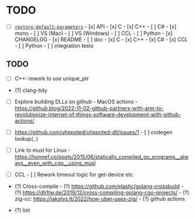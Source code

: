 # TODO

- [ ] [`restore-default-parameters`](https://github.com/uhppoted/uhppoted/issues/48)
      - [x] API
      - [x] C
      - [x] C++
      - [ ] C#
            - [x] mono
            - [ ] VS (Mac)
            - [ ] VS (Windows)
      - [ ] CCL
      - [ ] Python
      - [x] CHANGELOG
      - [x] README
      - [ ] doc
            - [x] C
            - [x] C++
            - [x] C#
            - [x] CCL
            - [ ] Python
      - [ ] integration tests

## TODO

- [ ] C++: rework to use unique_ptr
- (?) clang-tidy

- [ ] Explore building DLLs on github
      - MacOS actions
      - https://github.blog/2022-11-02-github-partners-with-arm-to-revolutionize-internet-of-things-software-development-with-github-actions/

- [ ] https://github.com/uhppoted/uhppoted-dll/issues/1
      - [ ] codegen lookup(..)

- [ ] Link to musl for Linux
      - https://honnef.co/posts/2015/06/statically_compiled_go_programs__always__even_with_cgo__using_musl

- [ ] CCL
      - [ ] Rework timeout logic for get-device etc

- (?) Cross-compile
      - (?) https://github.com/elastic/golang-crossbuild
      - (?) https://dh1tw.de/2019/12/cross-compiling-golang-cgo-projects/
      - (?) zig-cc: https://jakstys.lt/2022/how-uber-uses-zig/
      - (?) github actions

- (?) lint

